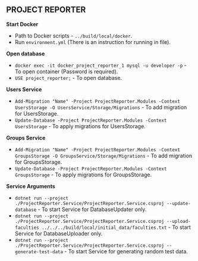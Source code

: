 ## PROJECT REPORTER

**Start Docker**

- Path to Docker scripts - `../build/local/docker`.
- Run `environment.yml` (There is an instruction for running in file).

**Open database**

- `docker exec -it docker_project_reporter_1 mysql -u developer -p` - To open container (Password is required).
- `USE project_reporter;` - To open database.

**Users Service**

- `Add-Migration "Name" -Project ProjectReporter.Modules -Context UsersStorage -O UsersService/Storage/Migrations` - To add migration for UsersStorage.
- `Update-Database -Project ProjectReporter.Modules -Context UsersStorage` - To apply migrations for UsersStorage.

**Groups Service**

- `Add-Migration "Name" -Project ProjectReporter.Modules -Context GroupsStorage -O GroupsService/Storage/Migrations` - To add migration for GroupsStorage.
- `Update-Database -Project ProjectReporter.Modules -Context GroupsStorage` - To apply migrations for GroupsStorage.

**Service Arguments**

- `dotnet run --project ./ProjectReporter.Service/ProjectReporter.Service.csproj --update-database` - To start Service for DatabaseUpdater only.
- `dotnet run --project ./ProjectReporter.Service/ProjectReporter.Service.csproj --upload-faculties ../../../build/local/initial_data/faculties.txt` - To start Service for DatabaseUploader only.
- `dotnet run --project ./ProjectReporter.Service/ProjectReporter.Service.csproj --generate-test-data` - To start Service for generating random test data.
